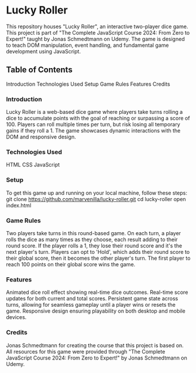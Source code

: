 # Lucky Roller
This repository houses "Lucky Roller", an interactive two-player dice game. This project is part of "The Complete JavaScript Course 2024: From Zero to Expert!" taught by Jonas Schmedtmann on Udemy. The game is designed to teach DOM manipulation, event handling, and fundamental game development using JavaScript.
## Table of Contents
Introduction
Technologies Used
Setup
Game Rules
Features
Credits
### Introduction
Lucky Roller is a web-based dice game where players take turns rolling a dice to accumulate points with the goal of reaching or surpassing a score of 100. Players can roll multiple times per turn, but risk losing all temporary gains if they roll a 1. The game showcases dynamic interactions with the DOM and responsive design.
### Technologies Used
HTML
CSS
JavaScript
### Setup
To get this game up and running on your local machine, follow these steps:
git clone https://github.com/marvenilla/lucky-roller.git
cd lucky-roller
open index.html
### Game Rules
Two players take turns in this round-based game.
On each turn, a player rolls the dice as many times as they choose, each result adding to their round score.
If the player rolls a 1, they lose their round score and it's the next player's turn.
Players can opt to 'Hold', which adds their round score to their global score, then it becomes the other player's turn.
The first player to reach 100 points on their global score wins the game.
### Features
Animated dice roll effect showing real-time dice outcomes.
Real-time score updates for both current and total scores.
Persistent game state across turns, allowing for seamless gameplay until a player wins or resets the game.
Responsive design ensuring playability on both desktop and mobile devices.
### Credits
Jonas Schmedtmann for creating the course that this project is based on.
All resources for this game were provided through "The Complete JavaScript Course 2024: From Zero to Expert!" by Jonas Schmedtmann on Udemy.
